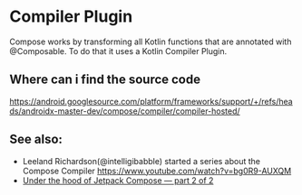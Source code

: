# Compiler Plugin

Compose works by transforming all Kotlin functions that are annotated with @Composable.
To do that it uses a Kotlin Compiler Plugin.

## Where can i find the source code
https://android.googlesource.com/platform/frameworks/support/+/refs/heads/androidx-master-dev/compose/compiler/compiler-hosted/


## See also:
* Leeland Richardson(@intelligibabble) started a series about the Compose Compiler https://www.youtube.com/watch?v=bg0R9-AUXQM
* [Under the hood of Jetpack Compose — part 2 of 2](https://medium.com/androiddevelopers/under-the-hood-of-jetpack-compose-part-2-of-2-37b2c20c6cdd)

